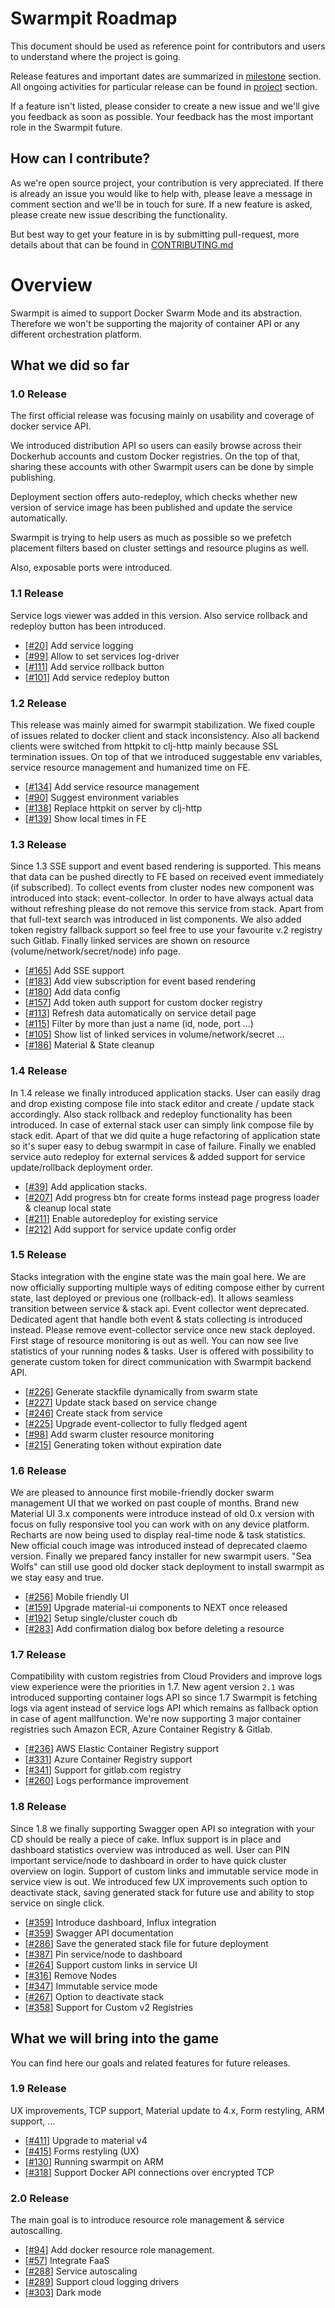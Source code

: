 Swarmpit Roadmap
================

This document should be used as reference point for contributors and users to understand where the
project is going.

Release features and important dates are summarized in 
[milestone](https://github.com/swarmpit/swarmpit/milestones) section. <br />
All ongoing activities for particular release can be found in 
[project](https://github.com/swarmpit/swarmpit/projects) section.

If a feature isn't listed, please consider to create a new issue and we'll give you feedback as soon
as possible. Your feedback has the most important role in the Swarmpit future.

## How can I contribute?

As we're open source project, your contribution is very appreciated. If there is already an issue you
would like to help with, please leave a message in comment section and we'll be in touch for sure. If a new feature is asked, please create new issue describing the functionality.

But best way to get your feature in is by submitting pull-request, more details about that can be found in [CONTRIBUTING.md](CONTRIBUTING.md)

# Overview

Swarmpit is aimed to support Docker Swarm Mode and its abstraction. Therefore we won't be supporting  the majority of container API or any different orchestration platform. 
 
## What we did so far 
 
### 1.0 Release

The first official release was focusing mainly on usability and coverage of docker service API.

We introduced distribution API so users can easily browse across their Dockerhub accounts and
custom Docker registries. On the top of that, sharing these accounts with other Swarmpit users
can be done by simple publishing.

Deployment section offers auto-redeploy, which checks whether new version of service image has been
published and update the service automatically.

Swarmpit is trying to help users as much as possible so we prefetch placement filters based
on cluster settings and resource plugins as well.

Also, exposable ports were introduced.

### 1.1 Release

Service logs viewer was added in this version. Also service rollback and redeploy button has been introduced.

-  [[#20](https://github.com/swarmpit/swarmpit/issues/20)] Add service logging
-  [[#99](https://github.com/swarmpit/swarmpit/issues/99)] Allow to set services log-driver
-  [[#111](https://github.com/swarmpit/swarmpit/issues/111)] Add service rollback button
-  [[#101](https://github.com/swarmpit/swarmpit/issues/101)] Add service redeploy button

### 1.2 Release

This release was mainly aimed for swarmpit stabilization. We fixed couple of issues related to docker client
and stack inconsistency. Also all backend clients were switched from httpkit to clj-http mainly because SSL
termination issues. On top of that we introduced suggestable env variables, service resource management and
humanized time on FE.

- [[#134](https://github.com/swarmpit/swarmpit/issues/134)] Add service resource management
- [[#90](https://github.com/swarmpit/swarmpit/issues/90)] Suggest environment variables
- [[#138](https://github.com/swarmpit/swarmpit/issues/138)] Replace httpkit on server by clj-http
- [[#139](https://github.com/swarmpit/swarmpit/issues/139)] Show local times in FE

### 1.3 Release

Since 1.3 SSE support and event based rendering is supported. This means that data can be pushed directly
to FE based on received event immediately (if subscribed). To collect events from cluster nodes new component
was introduced into stack: event-collector. In order to have always actual data without refreshing please
do not remove this service from stack. Apart from that full-text search was introduced in list components. We
also added token registry fallback support so feel free to use your favourite v.2 registry such Gitlab. Finally
linked services are shown on resource (volume/network/secret/node) info page.

- [[#165](https://github.com/swarmpit/swarmpit/issues/165)] Add SSE support
- [[#183](https://github.com/swarmpit/swarmpit/issues/183)] Add view subscription for event based rendering
- [[#180](https://github.com/swarmpit/swarmpit/issues/180)] Add data config
- [[#157](https://github.com/swarmpit/swarmpit/issues/157)] Add token auth support for custom docker registry
- [[#113](https://github.com/swarmpit/swarmpit/issues/113)] Refresh data automatically on service detail page
- [[#115](https://github.com/swarmpit/swarmpit/issues/115)] Filter by more than just a name (id, node, port ...)
- [[#105](https://github.com/swarmpit/swarmpit/issues/105)] Show list of linked services in volume/network/secret ...
- [[#186](https://github.com/swarmpit/swarmpit/issues/186)] Material & State cleanup

### 1.4 Release

In 1.4 release we finally introduced application stacks. User can easily drag and drop existing compose file
into stack editor and create / update stack accordingly. Also stack rollback and redeploy functionality has
been introduced. In case of external stack user can simply link compose file by stack edit. Apart of that we
did quite a huge refactoring of application state so it's super easy to debug swarmpit in case of failure. 
Finally we enabled service auto redeploy for external services & added support for service update/rollback
deployment order.

- [[#39](https://github.com/swarmpit/swarmpit/issues/39)] Add application stacks.
- [[#207](https://github.com/swarmpit/swarmpit/issues/207)] Add progress btn for create forms instead page progress loader & cleanup local state
- [[#211](https://github.com/swarmpit/swarmpit/issues/211)] Enable autoredeploy for existing service
- [[#212](https://github.com/swarmpit/swarmpit/issues/212)] Add support for service update config order

### 1.5 Release

Stacks integration with the engine state was the main goal here. We are now officially supporting multiple ways
of editing compose either by current state, last deployed or previous one (rollback-ed). It allows seamless
transition between service & stack api. Event collector went deprecated. Dedicated agent that handle both
event & stats collecting is introduced instead. Please remove event-collector service once new stack deployed.
First stage of resource monitoring is out as well. You can now see live statistics of your running nodes & tasks.
User is offered with possibility to generate custom token for direct communication with Swarmpit backend API.

- [[#226](https://github.com/swarmpit/swarmpit/issues/226)] Generate stackfile dynamically from swarm state
- [[#227](https://github.com/swarmpit/swarmpit/issues/227)] Update stack based on service change
- [[#246](https://github.com/swarmpit/swarmpit/issues/246)] Create stack from service
- [[#225](https://github.com/swarmpit/swarmpit/issues/225)] Upgrade event-collector to fully fledged agent
- [[#98](https://github.com/swarmpit/swarmpit/issues/98)] Add swarm cluster resource monitoring
- [[#215](https://github.com/swarmpit/swarmpit/issues/215)] Generating token without expiration date

### 1.6 Release

We are pleased to announce first mobile-friendly docker swarm management UI that we worked on past couple
of months. Brand new Material UI 3.x components were introduce instead of old 0.x version with focus on
fully responsive tool you can work with on any device platform. Recharts are now being used to display 
real-time node & task statistics. New official couch image was introduced instead of deprecated claemo version.
Finally we prepared fancy installer for new swarmpit users. "Sea Wolfs" can still use good old docker stack
deployment to install swarmpit as we stay easy and true.

- [[#256](https://github.com/swarmpit/swarmpit/issues/256)] Mobile friendly UI
- [[#159](https://github.com/swarmpit/swarmpit/issues/159)] Upgrade material-ui components to NEXT once released
- [[#192](https://github.com/swarmpit/swarmpit/issues/192)] Setup single/cluster couch db
- [[#283](https://github.com/swarmpit/swarmpit/issues/283)] Add confirmation dialog box before deleting a resource

### 1.7 Release

Compatibility with custom registries from Cloud Providers and improve logs view experience were the priorities
in 1.7. New agent version `2.1` was introduced supporting container logs API so since 1.7 Swarmpit is fetching
logs via agent instead of service logs API which remains as fallback option in case of agent mallfunction. We're
now supporting 3 major container registries such Amazon ECR, Azure Container Registry & Gitlab.

- [[#236](https://github.com/swarmpit/swarmpit/issues/236)] AWS Elastic Container Registry support
- [[#331](https://github.com/swarmpit/swarmpit/issues/331)] Azure Container Registry support
- [[#341](https://github.com/swarmpit/swarmpit/issues/341)] Support for gitlab.com registry
- [[#260](https://github.com/swarmpit/swarmpit/issues/260)] Logs performance improvement

### 1.8 Release

Since 1.8 we finally supporting Swagger open API so integration with your CD should be really a piece of cake.
Influx support is in place and dashboard statistics overview was introduced as well. User can PIN important 
service/node to dashboard in order to have quick cluster overview on login. Support of custom links and immutable service mode in service view is out. We introduced few UX improvements such option to deactivate stack, saving generated stack
for future use and ability to stop service on single click.

- [[#359](https://github.com/swarmpit/swarmpit/issues/359)] Introduce dashboard, Influx integration
- [[#359](https://github.com/swarmpit/swarmpit/issues/377)] Swagger API documentation
- [[#286](https://github.com/swarmpit/swarmpit/issues/286)] Save the generated stack file for future deployment
- [[#387](https://github.com/swarmpit/swarmpit/issues/387)] Pin service/node to dashboard 
- [[#264](https://github.com/swarmpit/swarmpit/issues/264)] Support custom links in service UI
- [[#316](https://github.com/swarmpit/swarmpit/issues/316)] Remove Nodes
- [[#347](https://github.com/swarmpit/swarmpit/issues/347)] Immutable service mode
- [[#267](https://github.com/swarmpit/swarmpit/issues/267)] Option to deactivate stack
- [[#358](https://github.com/swarmpit/swarmpit/issues/358)] Support for Custom v2 Registries

## What we will bring into the game

You can find here our goals and related features for future releases.

### 1.9 Release

UX improvements, TCP support, Material update to 4.x, Form restyling, ARM support, ...

- [[#411](https://github.com/swarmpit/swarmpit/issues/411)] Upgrade to material v4
- [[#415](https://github.com/swarmpit/swarmpit/issues/415)] Forms restyling (UX)
- [[#130](https://github.com/swarmpit/swarmpit/issues/130)] Running swarmpit on ARM
- [[#318](https://github.com/swarmpit/swarmpit/issues/318)] Support Docker API connections over encrypted TCP

### 2.0 Release

The main goal is to introduce resource role management & service autoscalling. 

- [[#94](https://github.com/swarmpit/swarmpit/issues/94)] Add docker resource role management.
- [[#57](https://github.com/swarmpit/swarmpit/issues/57)] Integrate FaaS
- [[#288](https://github.com/swarmpit/swarmpit/issues/288)] Service autoscaling
- [[#289](https://github.com/swarmpit/swarmpit/issues/289)] Support cloud logging drivers
- [[#303](https://github.com/swarmpit/swarmpit/issues/303)] Dark mode

